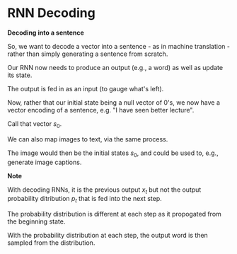 # RNN Decoding

**Decoding into a sentence**

So, we want to decode a vector into a sentence - as in machine translation - rather than simply generating a sentence from scratch.

Our RNN now needs to produce an output (e.g., a word) as well as update its state.

The output is fed in as an input (to gauge what's left).

Now, rather that our initial state being a null vector of $0$'s, we now have a vector encoding of a sentence, e.g. "I have seen better lecture".

Call that vector $s_0$.

We can also map images to text, via the same process.

The image would then be the initial states $s_0$, and could be used to, e.g., generate image captions.

**Note**

With decoding RNNs, it is the previous output $x_t$ but not the output probability ditribution $p_t$ that is fed into the next step.

The probability distribution is different at each step as it propogated from the beginning state.

With the probability distribution at each step, the output word is then sampled from the distribution.

